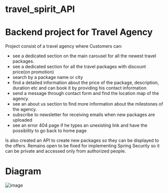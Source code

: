 # travel_spirit_API
<h1>Backend project for Travel Agency</h1>

Project consist of a travel agency where Customers can:
<ul>
  <li>see a dedicated section on the main carousel for all the newest travel packages.
  <li>see a dedicated section for all the travel packages with discount price(on promotion)</li>
  <li>search by a package name or city</li>
  <li>find a detailed information about the price of the package, description, duration etc and can book it by providing his contact information</li>
  <li>send a message through contact form and find the location map of the agency.</li>
  <li>see an about us section to find more information about the milestones of the agency.</li>
  <li>subscribe to newsletter for receiving emails when new packages are uploaded</li>
  <li>see an error 404 page if he types an unexisting link and have the possibility to go back to home page</li>
</ul>

Is also created an API to create new packages so they can be displayed to the offers. Remains open to be fixed for implementing Spring Security
so it can be private and accessed only from authorized people.


<h1>Diagram</h1>

![image](https://user-images.githubusercontent.com/17814752/173778468-c3f00902-815c-4c0a-aa21-d6b615109d71.png)


